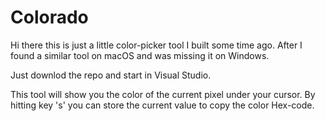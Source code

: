 # Colorado

Hi there this is just a little color-picker tool I built some time ago.
After I found a similar tool on macOS and was missing it on Windows.


Just downlod the repo and start in Visual Studio.

This tool will show you the color of the current pixel under your cursor.
By hitting key 's' you can store the current value to copy the color Hex-code. 
